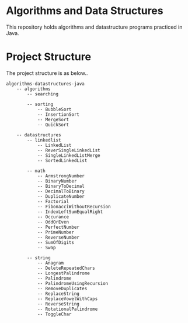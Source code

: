 # Algorithms and Data Structures

This repository holds algorithms and datastructure programs practiced in Java.

# Project Structure
The project structure is as below..

    algorithms-datastructures-java
        -- algorithms
            -- searching
            
            -- sorting
                -- BubbleSort
                -- InsertionSort
                -- MergeSort
                -- QuickSort
                
        -- datastructures
            -- linkedlist
                -- LinkedList
                -- ReverSingleLinkedList
                -- SingleLinkedListMerge
                -- SortedLinkedList
                
            -- math
                -- ArmstrongNumber
                -- BinaryNumber
                -- BinaryToDecimal
                -- DecimalToBinary
                -- DuplicateNumber
                -- Factorial
                -- FibonacciWithoutRecursion
                -- IndexLeftSumEqualRight
                -- Occurance
                -- OddOrEven
                -- PerfectNumber
                -- PrimeNumber
                -- ReverseNumber
                -- SumOfDigits
                -- Swap
                
            -- string
                -- Anagram
                -- DeleteRepeatedChars
                -- LongestPalindrome
                -- Palindrome
                -- PalindromeUsingRecursion
                -- RemoveDuplicates
                -- ReplaceString
                -- ReplaceVowelWithCaps
                -- ReverseString
                -- RotationalPalindrome
                -- ToggleChar
